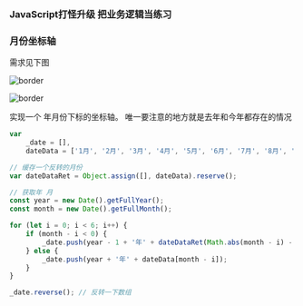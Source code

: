 

### JavaScript打怪升级 把业务逻辑当练习



### 月份坐标轴

需求见下图

![border](http://mmbiz.qpic.cn/mmbiz_png/aVp1YC8UV0e19F13YpibqqgNPOiaCQBSNZ91PdWH5ric7ib49UUnHZrK3Cn4JXHiahft9P6z3zSnAPGe2vP5QOSjClw/640?wx_fmt=png&tp=webp&wxfrom=5&wx_lazy=1)

![border](http://mmbiz.qpic.cn/mmbiz_png/aVp1YC8UV0e19F13YpibqqgNPOiaCQBSNZtooZZFVpy9ryiazdjTxWvvKoumcVSicVAuDMptjrqWhhhVxmF0usBDgw/640?wx_fmt=png&tp=webp&wxfrom=5&wx_lazy=1)



实现一个 年月份下标的坐标轴。 唯一要注意的地方就是去年和今年都存在的情况

```javascript
var
	_date = [],
    dateData = ['1月', '2月', '3月', '4月', '5月', '6月', '7月', '8月', '9月', '10月', '11月', '12月'];

// 缓存一个反转的月份
var dateDataRet = Object.assign([], dateData).reserve();

// 获取年 月
const year = new Date().getFullYear();
const month = new Date().getFullMonth();

for (let i = 0; i < 6; i++) {
    if (month - i < 0) {
        _date.push(year - 1 + '年' + dateDataRet(Math.abs(month - i) - 1));
    } else {
        _date.push(year + '年' + dateData[month - i]);
    }
}

_date.reverse(); // 反转一下数组


```

